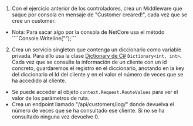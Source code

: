 1. Con el ejercicio anterior de los controladores, crea un Middleware que saque por consola en mensaje de "Customer creared!", cada vez que se cree un customer.
  * Nota: Para sacar algo por la consola de NetCore usa el método ````Console.Writeline("<mensaje>");```
2. Crea un servicio singleton que contenga un diccionario como variable privada. Para ello usa la clase [Dictionary de C#](https://docs.microsoft.com/es-es/dotnet/api/system.collections.generic.dictionary-2?view=net-6.0) ```Dictionary<int, int>```. Cada vez que se consulte la información de un cliente con un id concreto, guardaremos el registro en el diccionario, anotando en la key del diccionario el Id del cliente y en el valor el número de veces que se ha accedido al cliente.
* Se puede acceder al objeto ```context.Request.RouteValues``` para ver el valor de los parámetros de ruta.
* Crea un endpoint llamado "/api/customers/log/<customerId>" donde devuelva el número de veces que se ha consultado ese cliente. Si no se ha consultado ninguna vez devuelve 0.